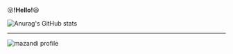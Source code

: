 :stuck_out_tongue_winking_eye:**!Hello!**:laughing: 

![Anurag's GitHub stats](https://github-readme-stats.vercel.app/api?username=kihyuny&theme=gruvbox_light&show_icons=true)          

  
  ---
  

![mazandi profile](http://mazandi.herokuapp.com/api?handle=jsh99875&theme=dark)
  
  

